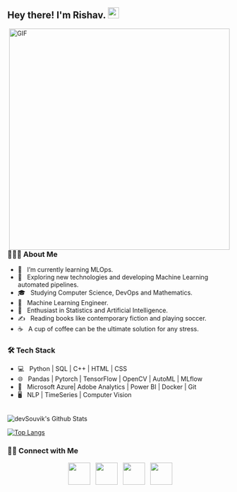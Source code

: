 
        
<h2> Hey there! I'm Rishav. <img src="https://github.com/souvikguria98/souvikguria98/blob/master/Hi.gif" width="25"></h2>
<img align="right" alt="GIF" src="https://github.com/Adam-pw/Adam-pw/blob/main/animation_500_kxa883sd.gif" width="500"/>

<h3> 👨🏻‍💻 About Me </h3>

- 🔭 &nbsp; I’m currently learning MLOps.
- 🤔 &nbsp; Exploring new technologies and developing Machine Learning automated pipelines.
- 🎓 &nbsp; Studying Computer Science, DevOps and Mathematics.
- 💼 &nbsp; Machine Learning Engineer.
- 🌱 &nbsp; Enthusiast in Statistics and Artificial Intelligence.
- ✍️ &nbsp; Reading books like contemporary fiction and playing soccer.
- ☕ &nbsp; A cup of coffee can be the ultimate solution for any stress. 

<h3>🛠 Tech Stack</h3>

- 💻 &nbsp; Python | SQL | C++ | HTML | CSS
- 🌐 &nbsp; Pandas | Pytorch | TensorFlow | OpenCV | AutoML | MLflow
- 🔧 &nbsp; Microsoft Azure| Adobe Analytics | Power BI | Docker | Git
- 🖥 &nbsp; NLP | TimeSeries | Computer Vision

<br>

<!-- ![souvik's Github Stats](https://github-readme-stats.vercel.app/api?username=devSouvik&show_icons=true&title_color=fff&icon_color=79ff97&text_color=9f9f9f&bg_color=151515) -->
<img align="center" src="https://github-readme-stats.vercel.app/api?username=rishav771&include_all_commits=true&count_private=true&show_icons=true&line_height=20&title_color=7A7ADB&icon_color=2234AE&text_color=D3D3D3&bg_color=0,000000,130F40" alt="devSouvik's Github Stats">

</br>


[![Top Langs](https://github-readme-stats.vercel.app/api/top-langs/?username=rishav771&layout=compact&text_color=daf7dc&bg_color=151515)](https://github.com/rishav771/github-readme-stats)

<h3> 🤝🏻 Connect with Me </h3>

<p align="center">
&nbsp; <a href="https://www.kaggle.com/rishavrajprasad" target="_blank" rel="noopener noreferrer"><img src="![image](https://github.com/rishav771/rishav771/assets/52820564/98a3bd28-667a-43ce-b199-6c93d7ffe721)
" width="50" /></a>  
&nbsp; <a href="https://www.instagram.com/_sanagii_/" target="_blank" rel="noopener noreferrer"><img src="https://img.icons8.com/plasticine/100/000000/instagram-new.png" width="50" /></a>  
&nbsp; <a href="https://www.linkedin.com/in/rishavraj-s77/" target="_blank" rel="noopener noreferrer"><img src="https://img.icons8.com/plasticine/100/000000/linkedin.png" width="50" /></a>
&nbsp; <a href="mailto:mandalrv23@gmail.com" target="_blank" rel="noopener noreferrer"><img src="https://img.icons8.com/plasticine/100/000000/gmail.png"  width="50" /></a>
</p>
